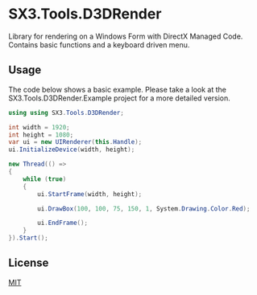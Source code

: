 # SX3.Tools.D3DRender
Library for rendering on a Windows Form with DirectX Managed Code. Contains basic functions and a keyboard driven menu.

## Usage
The code below shows a basic example. Please take a look at the SX3.Tools.D3DRender.Example project for a more detailed version.
```csharp
using using SX3.Tools.D3DRender;

int width = 1920;
int height = 1080;
var ui = new UIRenderer(this.Handle);
ui.InitializeDevice(width, height);

new Thread(() => 
{
	while (true)
	{
		ui.StartFrame(width, height);

		ui.DrawBox(100, 100, 75, 150, 1, System.Drawing.Color.Red);

		ui.EndFrame();
	}
}).Start();
```

## License
[MIT](https://choosealicense.com/licenses/mit/)
